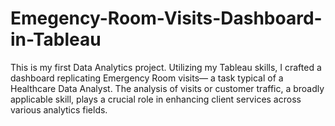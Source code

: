 # Emegency-Room-Visits-Dashboard-in-Tableau
This is my first Data Analytics project. Utilizing my Tableau skills, I crafted a dashboard replicating Emergency Room visits— a task typical of a Healthcare Data Analyst. The analysis of visits or customer traffic, a broadly applicable skill, plays a crucial role in enhancing client services across various analytics fields.
